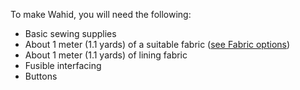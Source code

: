 To make Wahid, you will need the following:

 - Basic sewing supplies
 - About 1 meter (1.1 yards) of a suitable fabric ([see Fabric options](/docs/patterns/wahid/fabric))
 - About 1 meter (1.1 yards) of lining fabric
 - Fusible interfacing
 - Buttons

